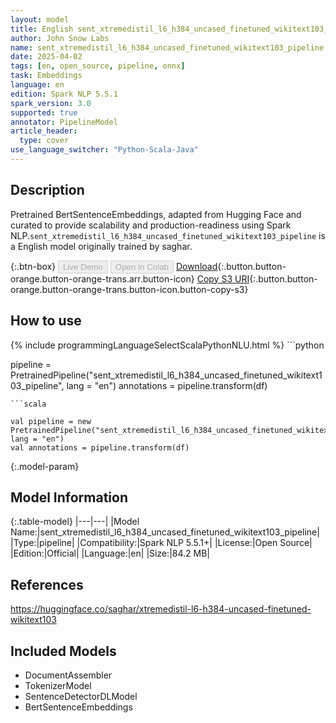 ```yaml
---
layout: model
title: English sent_xtremedistil_l6_h384_uncased_finetuned_wikitext103_pipeline pipeline BertSentenceEmbeddings from saghar
author: John Snow Labs
name: sent_xtremedistil_l6_h384_uncased_finetuned_wikitext103_pipeline
date: 2025-04-02
tags: [en, open_source, pipeline, onnx]
task: Embeddings
language: en
edition: Spark NLP 5.5.1
spark_version: 3.0
supported: true
annotator: PipelineModel
article_header:
  type: cover
use_language_switcher: "Python-Scala-Java"
---
```


## Description

Pretrained BertSentenceEmbeddings, adapted from Hugging Face and curated to provide scalability and production-readiness using Spark NLP.`sent_xtremedistil_l6_h384_uncased_finetuned_wikitext103_pipeline` is a English model originally trained by saghar.

{:.btn-box}
<button class="button button-orange" disabled>Live Demo</button>
<button class="button button-orange" disabled>Open in Colab</button>
[Download](https://s3.amazonaws.com/auxdata.johnsnowlabs.com/public/models/sent_xtremedistil_l6_h384_uncased_finetuned_wikitext103_pipeline_en_5.5.1_3.0_1743636786802.zip){:.button.button-orange.button-orange-trans.arr.button-icon}
[Copy S3 URI](s3://auxdata.johnsnowlabs.com/public/models/sent_xtremedistil_l6_h384_uncased_finetuned_wikitext103_pipeline_en_5.5.1_3.0_1743636786802.zip){:.button.button-orange.button-orange-trans.button-icon.button-copy-s3}

## How to use



<div class="tabs-box" markdown="1">
{% include programmingLanguageSelectScalaPythonNLU.html %}
```python

pipeline = PretrainedPipeline("sent_xtremedistil_l6_h384_uncased_finetuned_wikitext103_pipeline", lang = "en")
annotations =  pipeline.transform(df)   

```
```scala

val pipeline = new PretrainedPipeline("sent_xtremedistil_l6_h384_uncased_finetuned_wikitext103_pipeline", lang = "en")
val annotations = pipeline.transform(df)

```
</div>

{:.model-param}
## Model Information

{:.table-model}
|---|---|
|Model Name:|sent_xtremedistil_l6_h384_uncased_finetuned_wikitext103_pipeline|
|Type:|pipeline|
|Compatibility:|Spark NLP 5.5.1+|
|License:|Open Source|
|Edition:|Official|
|Language:|en|
|Size:|84.2 MB|

## References

https://huggingface.co/saghar/xtremedistil-l6-h384-uncased-finetuned-wikitext103

## Included Models

- DocumentAssembler
- TokenizerModel
- SentenceDetectorDLModel
- BertSentenceEmbeddings